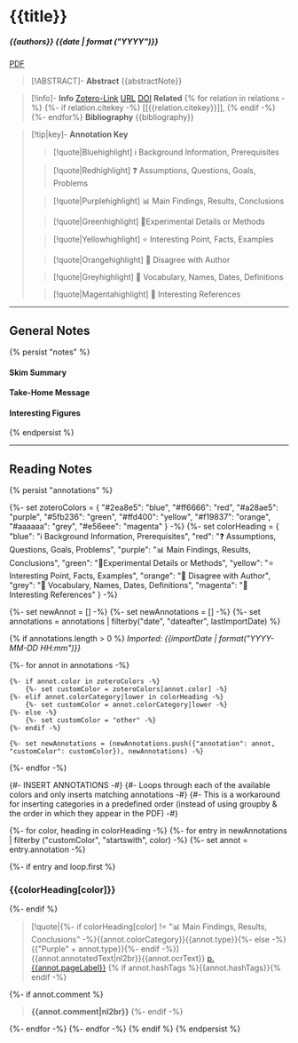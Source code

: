 # {{title}} 
##### {{authors}} {{date | format ("YYYY")}}
[PDF]({{pdfZoteroLink}})

>[!ABSTRACT]- **Abstract**
>{{abstractNote}}

> [!info]- **Info**
> [Zotero-Link]({{zoteroSelectURI}})
> [URL]({{url}})
> [DOI]({{doi}})
> **Related** {% for relation in relations -%} {%- if relation.citekey -%} [[{{relation.citekey}}]], {% endif -%} {%- endfor%}
> **Bibliography** {{bibliography}}

> [!tip|key]- **Annotation Key**
> > [!quote|Bluehighlight] ℹ Background Information, Prerequisites
> 
> > [!quote|Redhighlight] ❓ Assumptions, Questions, Goals, Problems
>
> > [!quote|Purplehighlight] 📊 Main Findings, Results, Conclusions
>
> > [!quote|Greenhighlight] 🧪Experimental Details or Methods
>
> > [!quote|Yellowhighlight] ⭐ Interesting Point, Facts, Examples
>
> > [!quote|Orangehighlight] 🚨 Disagree with Author
>
> > [!quote|Greyhighlight] 📔 Vocabulary, Names, Dates, Definitions
>
> > [!quote|Magentahighlight] 📑 Interesting References

---
## General Notes
{% persist "notes" %}
#### Skim Summary

#### Take-Home Message

#### Interesting Figures

{% endpersist %}

---
## Reading Notes
{% persist "annotations" %}

{%-
    set zoteroColors = {
	    "#2ea8e5": "blue",
        "#ff6666": "red",
        "#a28ae5": "purple",
        "#5fb236": "green",
        "#ffd400": "yellow",
        "#f19837": "orange",
        "#aaaaaa": "grey",
        "#e56eee": "magenta"
    }
-%}
{%-
   set colorHeading = {
		"blue": "ℹ Background Information, Prerequisites",
		"red": "❓ Assumptions, Questions, Goals, Problems",
		"purple": "📊 Main Findings, Results, Conclusions",
		"green": "🧪Experimental Details or Methods",
		"yellow": "⭐ Interesting Point, Facts, Examples",
		"orange": "🚨 Disagree with Author",
		"grey": "📔 Vocabulary, Names, Dates, Definitions",
		"magenta": "📑 Interesting References"
   }
-%}

{%- set newAnnot = [] -%}
{%- set newAnnotations = [] -%}
{%- set annotations = annotations | filterby("date", "dateafter", lastImportDate) %}

{% if annotations.length > 0 %}
*Imported: {{importDate | format("YYYY-MM-DD HH:mm")}}*

{%- for annot in annotations -%}

    {%- if annot.color in zoteroColors -%}
        {%- set customColor = zoteroColors[annot.color] -%}
    {%- elif annot.colorCategory|lower in colorHeading -%}
    	{%- set customColor = annot.colorCategory|lower -%}
    {%- else -%}
	    {%- set customColor = "other" -%}
    {%- endif -%}

    {%- set newAnnotations = (newAnnotations.push({"annotation": annot, "customColor": customColor}), newAnnotations) -%}

{%- endfor -%}

{#- INSERT ANNOTATIONS -#}
{#- Loops through each of the available colors and only inserts matching annotations -#}
{#- This is a workaround for inserting categories in a predefined order (instead of using groupby & the order in which they appear in the PDF) -#}

{%- for color, heading in colorHeading -%}
{%- for entry in newAnnotations | filterby ("customColor", "startswith", color) -%}
{%- set annot = entry.annotation -%}

{%- if entry and loop.first %}

### {{colorHeading[color]}}
{%- endif %}

> [!quote|{%- if colorHeading[color] != "📊 Main Findings, Results, Conclusions" -%}{{annot.colorCategory}}{{annot.type}}{%- else -%}{{"Purple" + annot.type}}{%- endif -%}] {{annot.annotatedText|nl2br}}{{annot.ocrText}} [p. {{annot.pageLabel}}](zotero://open-pdf/library/items/{{annot.attachment.itemKey}}?page={{annot.pageLabel}}&annotation={{annot.id}})
> {% if annot.hashTags %}{{annot.hashTags}}{% endif -%}

{%- if annot.comment %}
> **{{annot.comment|nl2br}}**
{%- endif -%}

{%- endfor -%}
{%- endfor -%}
{% endif %}
{% endpersist %}



